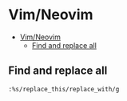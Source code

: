 # Vim/Neovim
<!--ts-->
* [Vim/Neovim](vim.md#vimneovim)
   * [Find and replace all](vim.md#find-and-replace-all)

<!-- Added by: runner, at: Thu Jul 29 11:16:50 UTC 2021 -->

<!--te-->

## Find and replace all
```vim
:%s/replace_this/replace_with/g
```
